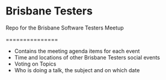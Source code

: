Brisbane Testers
===============


Repo for the Brisbane Software Testers Meetup

===============

- Contains the meeting agenda items for each event
- Time and locations of other Brisbane Testers social events
- Voting on Topics
- Who is doing a talk, the subject and on which date

